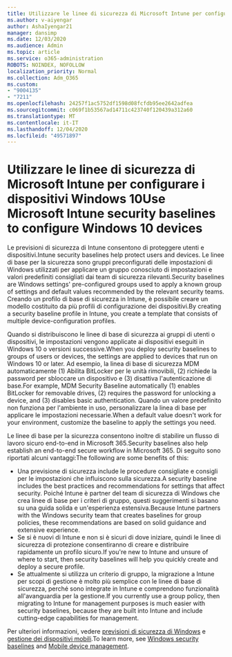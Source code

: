 ```yaml
---
title: Utilizzare le linee di sicurezza di Microsoft Intune per configurare i dispositivi Windows 10
ms.author: v-aiyengar
author: AshaIyengar21
manager: dansimp
ms.date: 12/03/2020
ms.audience: Admin
ms.topic: article
ms.service: o365-administration
ROBOTS: NOINDEX, NOFOLLOW
localization_priority: Normal
ms.collection: Adm_O365
ms.custom:
- "9004135"
- "7211"
ms.openlocfilehash: 24257f1ac5752df1598d08fcfdb95ee2642adfea
ms.sourcegitcommit: c069f1b53567ad14711c423740f120439a312a60
ms.translationtype: MT
ms.contentlocale: it-IT
ms.lasthandoff: 12/04/2020
ms.locfileid: "49571897"
---
```

# <a name="use-microsoft-intune-security-baselines-to-configure-windows-10-devices"></a><span data-ttu-id="a4337-102">Utilizzare le linee di sicurezza di Microsoft Intune per configurare i dispositivi Windows 10</span><span class="sxs-lookup"><span data-stu-id="a4337-102">Use Microsoft Intune security baselines to configure Windows 10 devices</span></span>

<span data-ttu-id="a4337-103">Le previsioni di sicurezza di Intune consentono di proteggere utenti e dispositivi.</span><span class="sxs-lookup"><span data-stu-id="a4337-103">Intune security baselines help protect users and devices.</span></span> <span data-ttu-id="a4337-104">Le linee di base per la sicurezza sono gruppi preconfigurati delle impostazioni di Windows utilizzati per applicare un gruppo conosciuto di impostazioni e valori predefiniti consigliati dai team di sicurezza rilevanti.</span><span class="sxs-lookup"><span data-stu-id="a4337-104">Security baselines are Windows settings' pre-configured groups used to apply a known group of settings and default values recommended by the relevant security teams.</span></span> <span data-ttu-id="a4337-105">Creando un profilo di base di sicurezza in Intune, è possibile creare un modello costituito da più profili di configurazione dei dispositivi.</span><span class="sxs-lookup"><span data-stu-id="a4337-105">By creating a security baseline profile in Intune, you create a template that consists of multiple device-configuration profiles.</span></span>

<span data-ttu-id="a4337-106">Quando si distribuiscono le linee di base di sicurezza ai gruppi di utenti o dispositivi, le impostazioni vengono applicate ai dispositivi eseguiti in Windows 10 o versioni successive.</span><span class="sxs-lookup"><span data-stu-id="a4337-106">When you deploy security baselines to groups of users or devices, the settings are applied to devices that run on Windows 10 or later.</span></span> <span data-ttu-id="a4337-107">Ad esempio, la linea di base di sicurezza MDM automaticamente (1) Abilita BitLocker per le unità rimovibili, (2) richiede la password per sbloccare un dispositivo e (3) disattiva l'autenticazione di base.</span><span class="sxs-lookup"><span data-stu-id="a4337-107">For example, MDM Security Baseline automatically (1) enables BitLocker for removable drives, (2) requires the password for unlocking a device, and (3) disables basic authentication.</span></span> <span data-ttu-id="a4337-108">Quando un valore predefinito non funziona per l'ambiente in uso, personalizzare la linea di base per applicare le impostazioni necessarie.</span><span class="sxs-lookup"><span data-stu-id="a4337-108">When a default value doesn't work for your environment, customize the baseline to apply the settings you need.</span></span>

<span data-ttu-id="a4337-109">Le linee di base per la sicurezza consentono inoltre di stabilire un flusso di lavoro sicuro end-to-end in Microsoft 365.</span><span class="sxs-lookup"><span data-stu-id="a4337-109">Security baselines also help establish an end-to-end secure workflow in Microsoft 365.</span></span> <span data-ttu-id="a4337-110">Di seguito sono riportati alcuni vantaggi:</span><span class="sxs-lookup"><span data-stu-id="a4337-110">The following are some benefits of this:</span></span>

- <span data-ttu-id="a4337-111">Una previsione di sicurezza include le procedure consigliate e consigli per le impostazioni che influiscono sulla sicurezza.</span><span class="sxs-lookup"><span data-stu-id="a4337-111">A security baseline includes the best practices and recommendations for settings that affect security.</span></span> <span data-ttu-id="a4337-112">Poiché Intune è partner del team di sicurezza di Windows che crea linee di base per i criteri di gruppo, questi suggerimenti si basano su una guida solida e un'esperienza estensiva.</span><span class="sxs-lookup"><span data-stu-id="a4337-112">Because Intune partners with the Windows security team that creates baselines for group policies, these recommendations are based on solid guidance and extensive experience.</span></span>
- <span data-ttu-id="a4337-113">Se si è nuovi di Intune e non si è sicuri di dove iniziare, quindi le linee di sicurezza di protezione consentiranno di creare e distribuire rapidamente un profilo sicuro.</span><span class="sxs-lookup"><span data-stu-id="a4337-113">If you're new to Intune and unsure of where to start, then security baselines will help you quickly create and deploy a secure profile.</span></span>
- <span data-ttu-id="a4337-114">Se attualmente si utilizza un criterio di gruppo, la migrazione a Intune per scopi di gestione è molto più semplice con le linee di base di sicurezza, perché sono integrate in Intune e comprendono funzionalità all'avanguardia per la gestione.</span><span class="sxs-lookup"><span data-stu-id="a4337-114">If you currently use a group policy, then migrating to Intune for management purposes is much easier with security baselines, because they are built into Intune and include cutting-edge capabilities for management.</span></span>

<span data-ttu-id="a4337-115">Per ulteriori informazioni, vedere [previsioni di sicurezza di Windows](https://go.microsoft.com/fwlink/?linkid=2141503) e [gestione dei dispositivi mobili](https://go.microsoft.com/fwlink/?linkid=2141701).</span><span class="sxs-lookup"><span data-stu-id="a4337-115">To learn more, see [Windows security baselines](https://go.microsoft.com/fwlink/?linkid=2141503) and [Mobile device management](https://go.microsoft.com/fwlink/?linkid=2141701).</span></span>